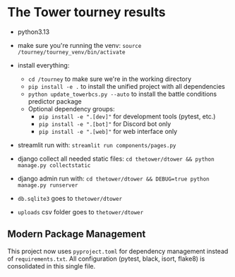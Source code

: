 # The Tower tourney results
- python3.13

- make sure you're running the venv: `source /tourney/tourney_venv/bin/activate`

- install everything:
    - `cd /tourney` to make sure we're in the working directory
    - `pip install -e .` to install the unified project with all dependencies
    - `python update_towerbcs.py --auto` to install the battle conditions predictor package
    - Optional dependency groups:
        - `pip install -e ".[dev]"` for development tools (pytest, etc.)
        - `pip install -e ".[bot]"` for Discord bot only
        - `pip install -e ".[web]"` for web interface only

- streamlit run with: `streamlit run components/pages.py`

- django collect all needed static files: `cd thetower/dtower && python manage.py collectstatic`
- django admin run with: `cd thetower/dtower && DEBUG=true python manage.py runserver`

- `db.sqlite3` goes to `thetower/dtower`
- `uploads` csv folder goes to `thetower/dtower`

## Modern Package Management

This project now uses `pyproject.toml` for dependency management instead of `requirements.txt`.
All configuration (pytest, black, isort, flake8) is consolidated in this single file.
